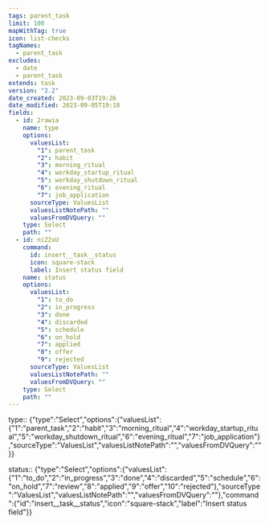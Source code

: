 ```yaml
---
tags: parent_task
limit: 100
mapWithTag: true
icon: list-checks
tagNames:
  - parent_task
excludes:
  - date
  - parent_task
extends: task
version: "2.2"
date_created: 2023-09-03T19:26
date_modified: 2023-09-05T19:18
fields:
  - id: 2rawia
    name: type
    options:
      valuesList:
        "1": parent_task
        "2": habit
        "3": morning_ritual
        "4": workday_startup_ritual
        "5": workday_shutdown_ritual
        "6": evening_ritual
        "7": job_application
      sourceType: ValuesList
      valuesListNotePath: ""
      valuesFromDVQuery: ""
    type: Select
    path: ""
  - id: niZ2xU
    command:
      id: insert__task__status
      icon: square-stack
      label: Insert status field
    name: status
    options:
      valuesList:
        "1": to_do
        "2": in_progress
        "3": done
        "4": discarded
        "5": schedule
        "6": on_hold
        "7": applied
        "8": offer
        "9": rejected
      sourceType: ValuesList
      valuesListNotePath: ""
      valuesFromDVQuery: ""
    type: Select
    path: ""
---
```


type:: {"type":"Select","options":{"valuesList":{"1":"parent_task","2":"habit","3":"morning_ritual","4":"workday_startup_ritual","5":"workday_shutdown_ritual","6":"evening_ritual","7":"job_application"},"sourceType":"ValuesList","valuesListNotePath":"","valuesFromDVQuery":""}}

status:: {"type":"Select","options":{"valuesList":{"1":"to_do","2":"in_progress","3":"done","4":"discarded","5":"schedule","6":"on_hold","7":"review","8":"applied","9":"offer","10":"rejected"},"sourceType":"ValuesList","valuesListNotePath":"","valuesFromDVQuery":""},"command":{"id":"insert__task__status","icon":"square-stack","label":"Insert status field"}}